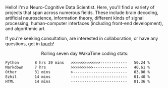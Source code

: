 Hello! I'm a Neuro-Cognitive Data Scientist. Here, you'll find a variety of projects that span across numerous fields. These include brain decoding, artificial neuroscience, information theory, different kinds of signal processing, human-computer interfaces (including front-end development), and algorithmic art. 

If you're seeking consultation, are interested in collaboration, or have any questions, get in <a href='mailto:desk@syrkis.com?subject=Getting%20in%20touch'>touch</a>!

<p align="center">Rolling seven day WakaTime coding stats:</p>
<!--START_SECTION:waka-->

```txt
Python       8 hrs 39 mins   >>>>>>>>>>>>>------------   50.24 %
Markdown     7 hrs           >>>>>>>>>>---------------   40.61 %
Other        31 mins         >------------------------   03.00 %
Ezhil        14 mins         -------------------------   01.40 %
HTML         14 mins         -------------------------   01.36 %
```

<!--END_SECTION:waka-->
